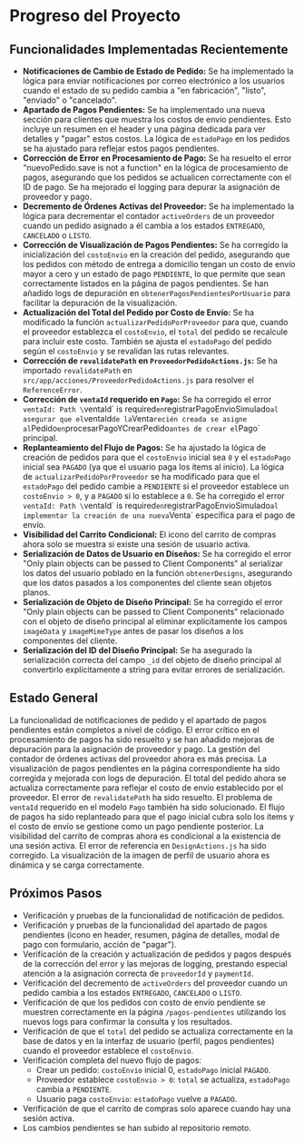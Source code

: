 # Progreso del Proyecto

## Funcionalidades Implementadas Recientemente
*   **Notificaciones de Cambio de Estado de Pedido:** Se ha implementado la lógica para enviar notificaciones por correo electrónico a los usuarios cuando el estado de su pedido cambia a "en fabricación", "listo", "enviado" o "cancelado".
*   **Apartado de Pagos Pendientes:** Se ha implementado una nueva sección para clientes que muestra los costos de envío pendientes. Esto incluye un resumen en el header y una página dedicada para ver detalles y "pagar" estos costos. La lógica de `estadoPago` en los pedidos se ha ajustado para reflejar estos pagos pendientes.
*   **Corrección de Error en Procesamiento de Pago:** Se ha resuelto el error "nuevoPedido.save is not a function" en la lógica de procesamiento de pagos, asegurando que los pedidos se actualicen correctamente con el ID de pago. Se ha mejorado el logging para depurar la asignación de proveedor y pago.
*   **Decremento de Órdenes Activas del Proveedor:** Se ha implementado la lógica para decrementar el contador `activeOrders` de un proveedor cuando un pedido asignado a él cambia a los estados `ENTREGADO`, `CANCELADO` o `LISTO`.
*   **Corrección de Visualización de Pagos Pendientes:** Se ha corregido la inicialización del `costoEnvio` en la creación del pedido, asegurando que los pedidos con método de entrega a domicilio tengan un costo de envío mayor a cero y un estado de pago `PENDIENTE`, lo que permite que sean correctamente listados en la página de pagos pendientes. Se han añadido logs de depuración en `obtenerPagosPendientesPorUsuario` para facilitar la depuración de la visualización.
*   **Actualización del Total del Pedido por Costo de Envío:** Se ha modificado la función `actualizarPedidoPorProveedor` para que, cuando el proveedor establezca el `costoEnvio`, el `total` del pedido se recalcule para incluir este costo. También se ajusta el `estadoPago` del pedido según el `costoEnvio` y se revalidan las rutas relevantes.
*   **Corrección de `revalidatePath` en `ProveedorPedidoActions.js`:** Se ha importado `revalidatePath` en `src/app/acciones/ProveedorPedidoActions.js` para resolver el `ReferenceError`.
*   **Corrección de `ventaId` requerido en `Pago`:** Se ha corregido el error `ventaId: Path \`ventaId\` is required` en `registrarPagoEnvioSimulado` al asegurar que el `ventaId` de la `Venta` recién creada se asigne al `Pedido` en `procesarPagoYCrearPedido` antes de crear el `Pago` principal.
*   **Replanteamiento del Flujo de Pagos:** Se ha ajustado la lógica de creación de pedidos para que el `costoEnvio` inicial sea `0` y el `estadoPago` inicial sea `PAGADO` (ya que el usuario paga los ítems al inicio). La lógica de `actualizarPedidoPorProveedor` se ha modificado para que el `estadoPago` del pedido cambie a `PENDIENTE` si el proveedor establece un `costoEnvio > 0`, y a `PAGADO` si lo establece a `0`. Se ha corregido el error `ventaId: Path \`ventaId\` is required` en `registrarPagoEnvioSimulado` al implementar la creación de una nueva `Venta` específica para el pago de envío.
*   **Visibilidad del Carrito Condicional:** El icono del carrito de compras ahora solo se muestra si existe una sesión de usuario activa.
*   **Serialización de Datos de Usuario en Diseños:** Se ha corregido el error "Only plain objects can be passed to Client Components" al serializar los datos del usuario poblado en la función `obtenerDesigns`, asegurando que los datos pasados a los componentes del cliente sean objetos planos.
*   **Serialización de Objeto de Diseño Principal:** Se ha corregido el error "Only plain objects can be passed to Client Components" relacionado con el objeto de diseño principal al eliminar explícitamente los campos `imageData` y `imageMimeType` antes de pasar los diseños a los componentes del cliente.
*   **Serialización del ID del Diseño Principal:** Se ha asegurado la serialización correcta del campo `_id` del objeto de diseño principal al convertirlo explícitamente a string para evitar errores de serialización.

## Estado General
La funcionalidad de notificaciones de pedido y el apartado de pagos pendientes están completos a nivel de código. El error crítico en el procesamiento de pagos ha sido resuelto y se han añadido mejoras de depuración para la asignación de proveedor y pago. La gestión del contador de órdenes activas del proveedor ahora es más precisa. La visualización de pagos pendientes en la página correspondiente ha sido corregida y mejorada con logs de depuración. El total del pedido ahora se actualiza correctamente para reflejar el costo de envío establecido por el proveedor. El error de `revalidatePath` ha sido resuelto. El problema de `ventaId` requerido en el modelo `Pago` también ha sido solucionado. El flujo de pagos ha sido replanteado para que el pago inicial cubra solo los ítems y el costo de envío se gestione como un pago pendiente posterior. La visibilidad del carrito de compras ahora es condicional a la existencia de una sesión activa. El error de referencia en `DesignActions.js` ha sido corregido. La visualización de la imagen de perfil de usuario ahora es dinámica y se carga correctamente.

## Próximos Pasos
*   Verificación y pruebas de la funcionalidad de notificación de pedidos.
*   Verificación y pruebas de la funcionalidad del apartado de pagos pendientes (icono en header, resumen, página de detalles, modal de pago con formulario, acción de "pagar").
*   Verificación de la creación y actualización de pedidos y pagos después de la corrección del error y las mejoras de logging, prestando especial atención a la asignación correcta de `proveedorId` y `paymentId`.
*   Verificación del decremento de `activeOrders` del proveedor cuando un pedido cambia a los estados `ENTREGADO`, `CANCELADO` o `LISTO`.
*   Verificación de que los pedidos con costo de envío pendiente se muestren correctamente en la página `/pagos-pendientes` utilizando los nuevos logs para confirmar la consulta y los resultados.
*   Verificación de que el `total` del pedido se actualiza correctamente en la base de datos y en la interfaz de usuario (perfil, pagos pendientes) cuando el proveedor establece el `costoEnvio`.
*   Verificación completa del nuevo flujo de pagos:
    *   Crear un pedido: `costoEnvio` inicial 0, `estadoPago` inicial `PAGADO`.
    *   Proveedor establece `costoEnvio > 0`: `total` se actualiza, `estadoPago` cambia a `PENDIENTE`.
    *   Usuario paga `costoEnvio`: `estadoPago` vuelve a `PAGADO`.
*   Verificación de que el carrito de compras solo aparece cuando hay una sesión activa.
*   Los cambios pendientes se han subido al repositorio remoto.
